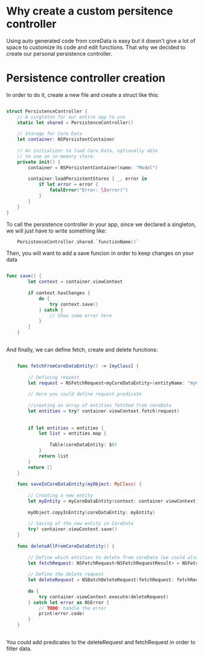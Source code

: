 # Why create a custom persitence controller

Using auto generated code from coreData is easy but it doesn't give a lot of space to customize its code and edit functions. That why we decided to create
our personal persistence controller.

# Persistence controller creation

In order to do it, create a new file and create a struct like this: 

```swift

struct PersistenceController {
    // A singleton for our entire app to use
    static let shared = PersistenceController()
    
    // Storage for Core Data
    let container: NSPersistentContainer
    
    // An initializer to load Core Data, optionally able
    // to use an in-memory store.
    private init() {
        container = NSPersistentContainer(name: "Model")
        
        container.loadPersistentStores { _, error in
            if let error = error {
                fatalError("Error: \(error)")
            }
        }
    }
}

```

To call the persistence controller in your app, since we declared a singleton, we will just have to write something like:
```swift
    PersistenceController.shared.`functionName()`
```
Then, you will want to add a save funcion in order to keep changes on your data

```swift

func save() {
        let context = container.viewContext
        
        if context.hasChanges {
            do {
                try context.save()
            } catch {
                // Show some error here
            }
        }
    }
    
```

And finally, we can define fetch, create and delete functions: 

```swift

    func fetchFromCoreDataEntity() -> [myClass] {
    
        // Defining request
        let request = NSFetchRequest<myCoreDataEntity>(entityName: "myCoreDataEntity")
        
        // Here you could define request.predicate
        
        //creating an array of entities fetched from coreData
        let entities = try? container.viewContext.fetch(request)
        
        
        if let entities = entities {
            let list = entities.map {
                
                Table(coreDataEntity: $0)
            }
            return list
        }
        return []
    }
    
    func saveInCoreDataEntity(myObject: MyClass) {
        
        // Creating a new entity
        let myEntity = myCoreDataEntity(context: container.viewContext)
        
        myObject.copyInEntity(coreDataEntity: myEntity)
        
        // Saving of the new entity in CoreData
        try? container.viewContext.save()
    }
    
    func deleteAllFromCoreDataEntity() {
        
        // Define which entities to delete from coreData (we could also filter them with a predicate)
        let fetchRequest: NSFetchRequest<NSFetchRequestResult> = NSFetchRequest(entityName: "myCoreDataEntity")
        
        // Define the delete request
        let deleteRequest = NSBatchDeleteRequest(fetchRequest: fetchRequest)
        
        do {
            try container.viewContext.execute(deleteRequest)
        } catch let error as NSError {
            // TODO: handle the error
            print(error.code)
        }
    }
    
```
You could add predicates to the deleteRequest and fetchRequest in order to filter data.
